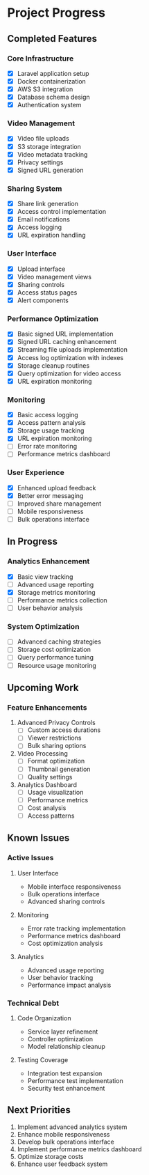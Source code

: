 # Project Progress

## Completed Features

### Core Infrastructure
- [x] Laravel application setup
- [x] Docker containerization
- [x] AWS S3 integration
- [x] Database schema design
- [x] Authentication system

### Video Management
- [x] Video file uploads
- [x] S3 storage integration
- [x] Video metadata tracking
- [x] Privacy settings
- [x] Signed URL generation

### Sharing System
- [x] Share link generation
- [x] Access control implementation
- [x] Email notifications
- [x] Access logging
- [x] URL expiration handling

### User Interface
- [x] Upload interface
- [x] Video management views
- [x] Sharing controls
- [x] Access status pages
- [x] Alert components

### Performance Optimization
- [x] Basic signed URL implementation
- [x] Signed URL caching enhancement
- [x] Streaming file uploads implementation
- [x] Access log optimization with indexes
- [x] Storage cleanup routines
- [x] Query optimization for video access
- [x] URL expiration monitoring

### Monitoring
- [x] Basic access logging
- [x] Access pattern analysis
- [x] Storage usage tracking
- [x] URL expiration monitoring
- [ ] Error rate monitoring
- [ ] Performance metrics dashboard

### User Experience
- [x] Enhanced upload feedback
- [x] Better error messaging
- [ ] Improved share management
- [ ] Mobile responsiveness
- [ ] Bulk operations interface

## In Progress

### Analytics Enhancement
- [x] Basic view tracking
- [ ] Advanced usage reporting
- [x] Storage metrics monitoring
- [ ] Performance metrics collection
- [ ] User behavior analysis

### System Optimization
- [ ] Advanced caching strategies
- [ ] Storage cost optimization
- [ ] Query performance tuning
- [ ] Resource usage monitoring

## Upcoming Work

### Feature Enhancements
1. Advanced Privacy Controls
   - [ ] Custom access durations
   - [ ] Viewer restrictions
   - [ ] Bulk sharing options

2. Video Processing
   - [ ] Format optimization
   - [ ] Thumbnail generation
   - [ ] Quality settings

3. Analytics Dashboard
   - [ ] Usage visualization
   - [ ] Performance metrics
   - [ ] Cost analysis
   - [ ] Access patterns

## Known Issues

### Active Issues
1. User Interface
   - Mobile interface responsiveness
   - Bulk operations interface
   - Advanced sharing controls

2. Monitoring
   - Error rate tracking implementation
   - Performance metrics dashboard
   - Cost optimization analysis

3. Analytics
   - Advanced usage reporting
   - User behavior tracking
   - Performance impact analysis

### Technical Debt
1. Code Organization
   - Service layer refinement
   - Controller optimization
   - Model relationship cleanup

2. Testing Coverage
   - Integration test expansion
   - Performance test implementation
   - Security test enhancement

## Next Priorities
1. Implement advanced analytics system
2. Enhance mobile responsiveness
3. Develop bulk operations interface
4. Implement performance metrics dashboard
5. Optimize storage costs
6. Enhance user feedback system
